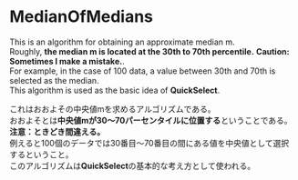 # MedianOfMedians

This is an algorithm for obtaining an approximate median m.  
Roughly, **the median m is located at the 30th to 70th percentile.**
**Caution: Sometimes I make a mistake.**.  
For example, in the case of 100 data, a value between 30th and 70th is selected as the median.  
This algorithm is used as the basic idea of **QuickSelect**.  

これはおおよその中央値mを求めるアルゴリズムである。  
おおよそとは**中央値mが30〜70パーセンタイルに位置する**ということである。  
**注意：ときどき間違える。**  
例えると100個のデータでは30番目〜70番目の間にある値を中央値として選択するということ。  
このアルゴリズムは**QuickSelect**の基本的な考え方として使われる。
